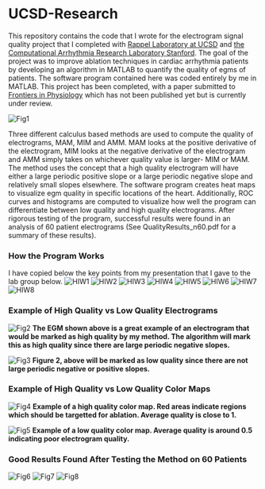 # UCSD-Research
This repository contains the code that I wrote for the electrogram signal quality project that I completed with [Rappel Laboratory at UCSD](https://rappel.ucsd.edu/) and [the Computational Arrhythmia Research Laboratory Stanford](http://web.stanford.edu/group/narayanlab/cgi-bin/wordpress/#:~:text=Welcome%20to%20the%20Computational%20Arrhythmia,clarify%20mechanisms%20and%20improve%20therapy.). The goal of the project was to improve ablation techniques in cardiac arrhythmia patients by developing an algorithm in MATLAB to quantify the quality of egms of patients. The software program contained here was coded entirely by me in MATLAB. This project has been completed, with a paper submitted to [Frontiers in Physiology](https://www.frontiersin.org/journals/physiology) which has not been published yet but is currently under review.

![Fig1](UCSD_Github_Images/Fig1.png)

Three different calculus based methods are used to compute the quality of electrograms, MAM, MIM and AMM. MAM looks at the positive derivative of the electrogram, MIM looks at the negative derivative of the electrogram and AMM simply takes on whichever quality value is larger- MIM or MAM. The method uses the concept that a high quality electrogram will have either a large periodic positive slope or a large periodic negative slope and relatively small slopes elsewhere. The software program creates heat maps to visualize egm quality in specific locations of the heart. Additionally, ROC curves and histograms are computed to visualize how well the program can differentiate between low quality and high quality electrograms. After rigorous testing of the program, successful results were found in an analysis of 60 patient electrograms (See QualityResults_n60.pdf for a summary of these results).

### How the Program Works
I have copied below the key points from my presentation that I gave to the lab group below.
![HIW1](UCSD_Github_Images/HowItWorks1.png)
![HIW2](UCSD_Github_Images/HowItWorks2.png)
![HIW3](UCSD_Github_Images/HowItWorks3.png)
![HIW4](UCSD_Github_Images/HowItWorks4.png)
![HIW5](UCSD_Github_Images/HowItWorks5.png)
![HIW6](UCSD_Github_Images/HowItWorks6.png)
![HIW7](UCSD_Github_Images/HowItWorks7.png)
![HIW8](UCSD_Github_Images/HowItWorks8.png)

### Example of High Quality vs Low Quality Electrograms

![Fig2](UCSD_Github_Images/HighQualityEgmExample.png)
**The EGM shown above is a great example of an electrogram that would be marked as high quality by my method. The algorithm will mark this as high quality since there are large periodic negative slopes.**

![Fig3](UCSD_Github_Images/High_and_Low_Quality_Examples.png)
**Figure 2, above will be marked as low quality since there are not large periodic negative or positive slopes.**

### Example of High Quality vs Low Quality Color Maps

![Fig4](UCSD_Github_Images/HighQ_Colormap.jpeg)
**Example of a high quality color map. Red areas indicate regions which should be targetted for ablation. Average quality is close to 1.**

![Fig5](UCSD_Github_Images/LowQ_Colormap.jpeg)
**Example of a low quality color map. Average quality is around 0.5 indicating poor electrogram quality.**

### Good Results Found After Testing the Method on 60 Patients

![Fig6](UCSD_Github_Images/GoodResults_ROC.png)
![Fig7](UCSD_Github_Images/GoodResults_Metrics.png)
![Fig8](UCSD_Github_Images/GoodResults_Histogram.png)

